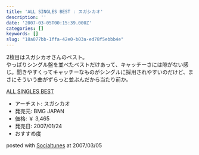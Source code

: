 ```yaml
---
title: 'ALL SINGLES BEST : スガシカオ'
description: ''
date: '2007-03-05T00:15:39.000Z'
categories: []
keywords: []
slug: "18a077bb-1ffa-42e0-b03a-ed78f5ebbb4e"
---
```

2枚目はスガシカオさんのベスト。  
やっぱりシングル盤を並べたベストだけあって、キャッチーさには隙がない感じ。聞きやすくってキャッチーなものがシングルに採用されやすいのだけど、まさにそういう曲がずらっと並ぶんだから当たり前か。

[ALL SINGLES BEST](http://www.amazon.co.jp/exec/obidos/ASIN/B000L22PFK/mrchildrenonl-22/ref=nosim "ALL SINGLES BEST")

*   アーチスト: スガシカオ
*   発売元: BMG JAPAN
*   価格: ￥ 3,465
*   発売日: 2007/01/24
*   おすすめ度

posted with [Socialtunes](http://socialtunes.net) at 2007/03/05